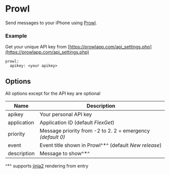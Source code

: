 # Prowl

Send messages to your iPhone using [Prowl](http://prowlapp.com).

### Example

Get your unique API key from [https://prowlapp.com/api_settings.php](https://prowlapp.com/api_settings.php)

```
prowl:
  apikey: <your apikey>
```


## Options

All options except for the API key are optional


| **Name** | **Description** |
| --- | --- |
| apikey | Your personal API key |
| application | Application ID (default *FlexGet*) |
| priority | Message priority from -2 to 2. 2 = emergency *(default 0)* |
| event | Event title shown in Prowl^*^ (default *New release*) |
| description | Message to show^*^ |
^*^ supports [jinja2](/Jinja) rendering from entry
